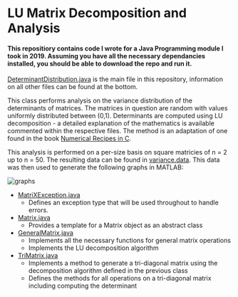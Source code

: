 # LU Matrix Decomposition and Analysis

#### This repositiory contains code I wrote for a Java Programming module I took in 2019. Assuming you have all the necessary dependancies installed, you should be able to download the repo and run it.

[DeterminantDistribution.java](https://github.com/r-reji/matrixLUDecomp/blob/main/src/DeterminantDistribution.java) is the main file in this repository, information on all other files can be found at the bottom.

This class performs analysis on the variance distribution of the determinants of matrices. The matrices in question are random with values uniformly distributed between (0,1). Determinants are computed using LU decomposition - a detailed explanation of the mathematics is available commented within the respective files. The method is an adaptation of one found in the book [Numerical Recipes in C](https://www.amazon.co.uk/Numerical-Recipes-3rd-Scientific-Computing-dp-0521880688/dp/0521880688/ref=dp_ob_title_bk).

This analysis is performed on a per-size basis on square matricies of n = 2 up to n = 50. The resulting data can be found in [variance.data](https://github.com/r-reji/matrixLUDecomp/blob/main/variance.data). This data was then used to generate the following graphs in MATLAB:

![graphs](https://user-images.githubusercontent.com/112977394/196675926-e34aef00-5fa8-43ee-bca6-c39569b14494.png)

- [MatriXException.java](https://github.com/r-reji/matrixLUDecomp/blob/main/src/MatrixException.java)
   - Defines an exception type that will be used throughout to handle errors.
- [Matrix.java](https://github.com/r-reji/matrixLUDecomp/blob/main/src/Matrix.java)
   - Provides a template for a Matrix object as an abstract class
- [GeneralMatrix.java](https://github.com/r-reji/matrixLUDecomp/blob/main/src/GeneralMatrix.java)
   - Implements all the necessary functions for general matrix operations
   - Implements the LU decomposition algorithm
- [TriMatrix.java](https://github.com/r-reji/matrixLUDecomp/blob/main/src/TriMatrix.java)
   - Implements a method to generate a tri-diagonal matrix using the decomposition algorithm defined in the previous class
   - Defines the methods for all operations on a tri-diagonal matrix including computing the determinant
